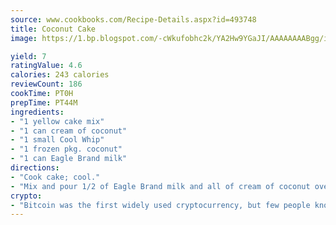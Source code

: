 ```yaml
---
source: www.cookbooks.com/Recipe-Details.aspx?id=493748
title: Coconut Cake
image: https://1.bp.blogspot.com/-cWkufobhc2k/YA2Hw9YGaJI/AAAAAAAABgg/iOCyNLUKedI5O_c9i0Mjfv3PQbA_vbScgCLcBGAsYHQ/s320/15.png

yield: 7
ratingValue: 4.6
calories: 243 calories
reviewCount: 186
cookTime: PT0H
prepTime: PT44M
ingredients:
- "1 yellow cake mix"
- "1 can cream of coconut"
- "1 small Cool Whip"
- "1 frozen pkg. coconut"
- "1 can Eagle Brand milk"
directions:
- "Cook cake; cool."
- "Mix and pour 1/2 of Eagle Brand milk and all of cream of coconut over cake while warm."
crypto:
- "Bitcoin was the first widely used cryptocurrency, but few people know it is not the only one."
---
```


